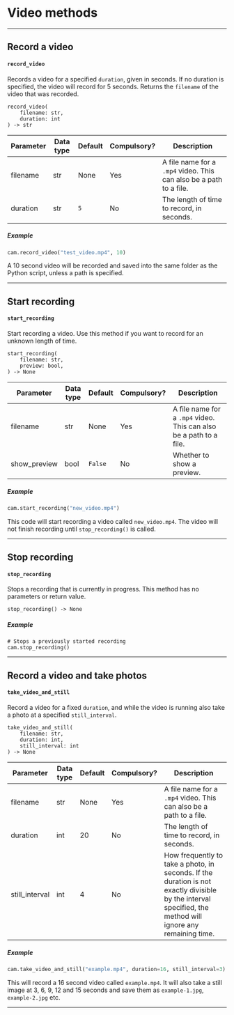 # Video methods

---
## Record a video
#### `record_video`

Records a video for a specified `duration`, given in seconds. If no duration is specified, the video will record for 5 seconds. Returns the `filename` of the video that was recorded.

```
record_video(
    filename: str,
    duration: int
) -> str
```

| Parameter   | Data type    | Default  | Compulsory? | Description |
| ----------- | ------- | -------- | -------- | ----------- |
| filename    | str     | None     | Yes | A file name for a `.mp4` video. This can also be a path to a file. |
| duration    | str     | `5`       | No | The length of time to record, in seconds. |

##### Example
```python
cam.record_video("test_video.mp4", 10)
```

A 10 second video will be recorded and saved into the same folder as the Python script, unless a path is specified.

---

## Start recording
#### `start_recording`

Start recording a video. Use this method if you want to record for an unknown length of time.

```
start_recording(
    filename: str,
    preview: bool,
) -> None
```

| Parameter   | Data type    | Default  | Compulsory? | Description |
| ----------- | ------- | -------- | -------- | ----------- |
| filename    | str     | None     | Yes | A file name for a `.mp4` video. This can also be a path to a file. |
| show_preview   | bool     | `False`     | No | Whether to show a preview. |




##### Example
```python
cam.start_recording("new_video.mp4")
```

This code will start recording a video called `new_video.mp4`. The video will not finish recording until `stop_recording()` is called.

---

## Stop recording
#### `stop_recording`

Stops a recording that is currently in progress. This method has no parameters or return value.

```
stop_recording() -> None
```

##### Example
```
# Stops a previously started recording
cam.stop_recording()
```

---

## Record a video and take photos
#### `take_video_and_still`

Record a video for a fixed `duration`, and while the video is running also take a photo at a specified `still_interval`.

```
take_video_and_still(
    filename: str,
    duration: int,
    still_interval: int
) -> None
```

| Parameter   | Data type    | Default  | Compulsory? | Description |
| ----------- | ------- | -------- | -------- | ----------- |
| filename       | str     | None    | Yes | A file name for a `.mp4` video. This can also be a path to a file. |
| duration       | int     | 20         | No | The length of time to record, in seconds. |
| still_interval  | int  | 4  | No | How frequently to take a photo, in seconds. If the duration is not exactly divisible by the interval specified, the method will ignore any remaining time. |


##### Example
```python
cam.take_video_and_still("example.mp4", duration=16, still_interval=3)
```

This will record a 16 second video called `example.mp4`. It will also take a still image at 3, 6, 9, 12 and 15 seconds and save them as `example-1.jpg`, `example-2.jpg` etc.

---